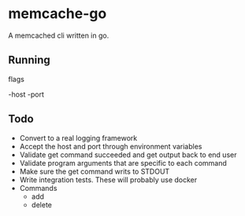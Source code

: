 # memcache-go

A memcached cli written in go.

## Running

flags

-host
-port
<commands>

## Todo

- Convert to a real logging framework
- Accept the host and port through environment variables
- Validate get command succeeded and get output back to end user
- Validate program arguments that are specific to each command
- Make sure the get command writs to STDOUT
- Write integration tests. These will probably use docker
- Commands
  - add
  - delete
  
